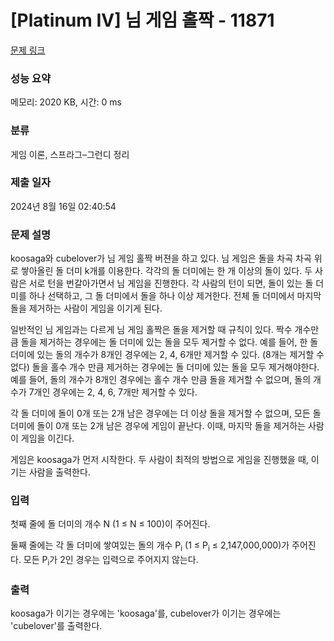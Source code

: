 # [Platinum IV] 님 게임 홀짝 - 11871 

[문제 링크](https://www.acmicpc.net/problem/11871) 

### 성능 요약

메모리: 2020 KB, 시간: 0 ms

### 분류

게임 이론, 스프라그–그런디 정리

### 제출 일자

2024년 8월 16일 02:40:54

### 문제 설명

<p>koosaga와 cubelover가 님 게임 홀짝 버젼을 하고 있다. 님 게임은 돌을 차곡 차곡 위로 쌓아올린 돌 더미 k개를 이용한다. 각각의 돌 더미에는 한 개 이상의 돌이 있다. 두 사람은 서로 턴을 번갈아가면서 님 게임을 진행한다. 각 사람의 턴이 되면, 돌이 있는 돌 더미를 하나 선택하고, 그 돌 더미에서 돌을 하나 이상 제거한다. 전체 돌 더미에서 마지막 돌을 제거하는 사람이 게임을 이기게 된다. </p>

<p>일반적인 님 게임과는 다르게 님 게임 홀짝은 돌을 제거할 때 규칙이 있다. 짝수 개수만큼 돌을 제거하는 경우에는 돌 더미에 있는 돌을 모두 제거할 수 없다. 예를 들어, 한 돌 더미에 있는 돌의 개수가 8개인 경우에는 2, 4, 6개만 제거할 수 있다. (8개는 제거할 수 없다) 돌을 홀수 개수 만큼 제거하는 경우에는 돌 더미에 있는 돌을 모두 제거해야한다. 예를 들어, 돌의 개수가 8개인 경우에는 홀수 개수 만큼 돌을 제거할 수 없으며, 돌의 개수가 7개인 경우에는 2, 4, 6, 7개만 제거할 수 있다.</p>

<p>각 돌 더미에 돌이 0개 또는 2개 남은 경우에는 더 이상 돌을 제거할 수 없으며, 모든 돌 더미에 돌이 0개 또는 2개 남은 경우에 게임이 끝난다. 이때, 마지막 돌을 제거하는 사람이 게임을 이긴다.</p>

<p>게임은 koosaga가 먼저 시작한다. 두 사람이 최적의 방법으로 게임을 진행했을 때, 이기는 사람을 출력한다.</p>

### 입력 

 <p>첫째 줄에 돌 더미의 개수 N (1 ≤ N ≤ 100)이 주어진다.</p>

<p>둘째 줄에는 각 돌 더미에 쌓여있는 돌의 개수 P<sub>i</sub> (1 ≤ P<sub>i</sub> ≤ 2,147,000,000)가 주어진다. 모든 P<sub>i</sub>가 2인 경우는 입력으로 주어지지 않는다.</p>

### 출력 

 <p>koosaga가 이기는 경우에는 'koosaga'를, cubelover가 이기는 경우에는 'cubelover'를 출력한다.</p>

